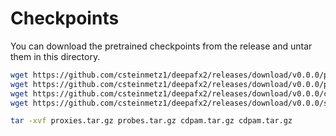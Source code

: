 # Checkpoints

You can download the pretrained checkpoints from the release and untar them in this directory.

```Bash
wget https://github.com/csteinmetz1/deepafx2/releases/download/v0.0.0/proxies.tar.gz
wget https://github.com/csteinmetz1/deepafx2/releases/download/v0.0.0/probes.tar.gz
wget https://github.com/csteinmetz1/deepafx2/releases/download/v0.0.0/cdpam.tar.gz
wget https://github.com/csteinmetz1/deepafx2/releases/download/v0.0.0/style.tar.gz

tar -xvf proxies.tar.gz probes.tar.gz cdpam.tar.gz cdpam.tar.gz
```
